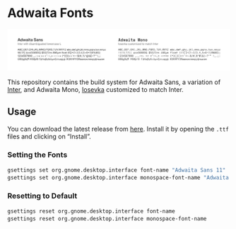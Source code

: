 # Adwaita Fonts

![](preview.png)

This repository contains the build system for Adwaita Sans,
a variation of [Inter](https://rsms.me/inter/), and Adwaita Mono,
[Iosevka](https://typeof.net/Iosevka/) customized to match Inter.

## Usage

You can download the latest release from
[here](https://download.gnome.org/sources/adwaita-fonts/48/adwaita-fonts-48.0.tar.xz).
Install it by opening the `.ttf` files and clicking on “Install”.

### Setting the Fonts

```sh
gsettings set org.gnome.desktop.interface font-name "Adwaita Sans 11"
gsettings set org.gnome.desktop.interface monospace-font-name "Adwaita Mono 11"
```

### Resetting to Default

```sh
gsettings reset org.gnome.desktop.interface font-name
gsettings reset org.gnome.desktop.interface monospace-font-name
```
